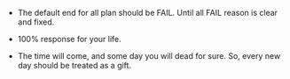 * The default end for all plan should be FAIL. Until all FAIL reason is clear and fixed.

* 100% response for your life.

* The time will come, and some day you will dead for sure. So, every new day should be treated as a gift.

